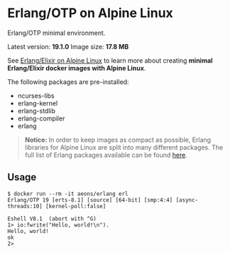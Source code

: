 Erlang/OTP on Alpine Linux
=====

Erlang/OTP minimal environment.

Latest version: **19.1.0**
Image size: **17.8 MB**

See [Erlang/Elixir on Alpine Linux](https://github.com/msaraiva/alpine-erlang) to learn more about creating **minimal Erlang/Elixir docker images with Alpine Linux**.

The following packages are pre-installed:

- ncurses-libs
- erlang-kernel
- erlang-stdlib
- erlang-compiler
- erlang

> **Notice:** In order to keep images as compact as possible, Erlang libraries for Alpine Linux are split into many different packages. The full list of Erlang packages available can be found [here](https://pkgs.alpinelinux.org/packages?name=erlang*&branch=v3.5).

## Usage

```
$ docker run --rm -it aeons/erlang erl
Erlang/OTP 19 [erts-8.1] [source] [64-bit] [smp:4:4] [async-threads:10] [kernel-poll:false]

Eshell V8.1  (abort with ^G)
1> io:fwrite("Hello, world!\n").
Hello, world!
ok
2>
```
